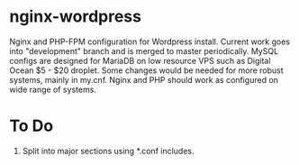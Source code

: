 nginx-wordpress
===============

Nginx and PHP-FPM configuration for Wordpress install. Current work goes into "development" branch and is merged to master periodically. MySQL configs are designed for MariaDB on low resource VPS such as Digital Ocean $5 - $20 droplet. Some changes would be needed for more robust systems, mainly in my.cnf. Nginx and PHP should work as configured on wide range of systems.

To Do
=====

1. Split into major sections using *.conf includes.
